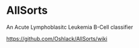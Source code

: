 # AllSorts
An Acute Lymphoblasitc Leukemia B-Cell classifier

https://github.com/Oshlack/AllSorts/wiki
